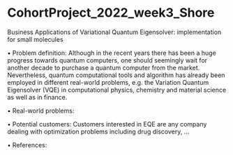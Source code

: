 # CohortProject_2022_week3_Shore
Business Applications of Variational Quantum Eigensolver: implementation for small molecules

•	Problem definition: Although in the recent years there has been a huge progress towards quantum computers, one should seemingly wait for another decade to purchase a quantum computer from the market. Nevertheless, quantum computational tools and algorithm has already been employed in different real-world problems, e.g. the Variation Quantum Eigensolver (VQE) in computational physics, chemistry and material science as well as in finance.

•	Real-world problems: 

•	Potential customers: Customers interested in EQE are any company dealing with optimization problems including drug discovery, ...


•	References:
